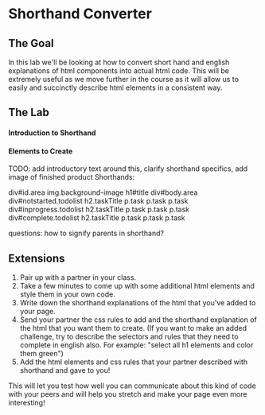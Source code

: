 # Shorthand Converter

## The Goal
In this lab we'll be looking at how to convert short hand and english explanations of html components into actual html code. This will be extremely useful as we move further in the course as it will allow us to easily and succinctly describe html elements in a consistent way.

## The Lab

#### Introduction to Shorthand

#### Elements to Create

TODO: add introductory text around this, clarify shorthand specifics, add image of finished product
Shorthands:

div#id.area
  img.background-image
  h1#title
div#body.area
  div#notstarted.todolist
    h2.taskTitle
    p.task
    p.task
    p.task
  div#inprogress.todolist
    h2.taskTitle
    p.task
    p.task
    p.task
  div#complete.todolist
    h2.taskTitle
    p.task
    p.task
    p.task

questions: how to signify parents in shorthand?


## Extensions

1. Pair up with a partner in your class.
2. Take a few minutes to come up with some additional html elements and style them in your own code.
3. Write down the shorthand explanations of the html that you've added to your page.
4. Send your partner the css rules to add and the shorthand explanation of the html that you want them to create. (If you want to make an added challenge, try to describe the selectors and rules that they need to complete in english also. For example: "select all h1 elements and color them green")
5. Add the html elements and css rules that your partner described with shorthand and gave to you!

This will let you test how well you can communicate about this kind of code with your peers and will help you stretch and make your page even more interesting!
